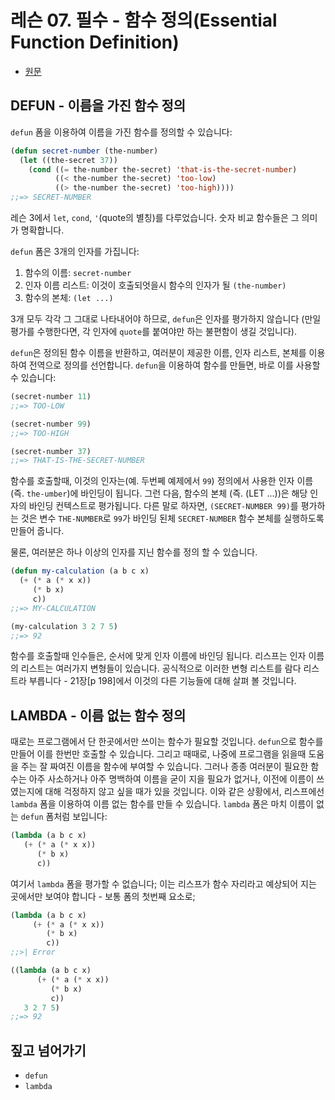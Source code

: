 # 레슨 07. 필수 - 함수 정의(Essential Function Definition)

- [원문](https://dept-info.labri.fr/~strandh/Teaching/MTP/Common/David-Lamkins/chapter03-07.html)


## DEFUN - 이름을 가진 함수 정의

 `defun` 폼을 이용하여 이름을 가진 함수를 정의할 수 있습니다:

``` lisp
(defun secret-number (the-number)
  (let ((the-secret 37))
    (cond ((= the-number the-secret) 'that-is-the-secret-number)
          ((< the-number the-secret) 'too-low)
          ((> the-number the-secret) 'too-high))))
;;=> SECRET-NUMBER
```

 레슨 3에서 `let`, `cond`, `'`(quote의 별칭)를 다루었습니다. 숫자 비교 함수들은 그 의미가 명확합니다.

 `defun` 폼은 3개의 인자를 가집니다:

1.  함수의 이름: `secret-number`
2.  인자 이름 리스트: 이것이 호출되엇을시 함수의 인자가 될 `(the-number)`
3.  함수의 본체: `(let ...)`

 3개 모두 각각 그 그대로 나타내어야 하므로, `defun`은 인자를 평가하지 않습니다 (만일 평가를 수행한다면, 각 인자에 `quote`를 붙여야만 하는 불편함이 생길 것입니다).

 `defun`은 정의된 함수 이름을 반환하고, 여러분이 제공한 이름, 인자 리스트, 본체를 이용하여 전역으로 정의를 선언합니다. `defun`을 이용하여 함수를 만들면, 바로 이를 사용할 수 있습니다:

``` lisp
(secret-number 11)
;;=> TOO-LOW

(secret-number 99)
;;=> TOO-HIGH

(secret-number 37)
;;=> THAT-IS-THE-SECRET-NUMBER
```

 함수를 호출할때, 이것의 인자는(예. 두번쩨 예제에서 `99`) 정의에서 사용한 인자 이름(즉. `the-umber`)에 바인딩이 됩니다. 그런 다음, 함수의 본체 (즉. (LET ...))은 해당 인자의 바인딩 컨텍스트로 평가됩니다. 다른 말로 하자면, `(SECRET-NUMBER 99)`를 평가하는 것은 변수 `THE-NUMBER`로 `99`가 바인딩 된체 `SECRET-NUMBER` 함수 본체를 실행하도록 만들어 줍니다.

 물론, 여러분은 하나 이상의 인자를 지닌 함수를 정의 할 수 있습니다.

``` lisp
(defun my-calculation (a b c x)
  (+ (* a (* x x))
     (* b x)
     c))
;;=> MY-CALCULATION

(my-calculation 3 2 7 5)
;;=> 92
```

 함수를 호출할때 인수들은, 순서에 맞게 인자 이름에 바인딩 됩니다. 리스프는 인자 이름의 리스트는 여러가지 변형들이 있습니다. 공식적으로 이러한 변형 리스트를 람다 리스트라 부릅니다 - 21장[p 198]에서 이것의 다른 기능들에 대해 살펴 볼 것입니다.


## LAMBDA - 이름 없는 함수 정의

 때로는 프로그램에서 단 한곳에서만 쓰이는 함수가 필요할 것입니다. `defun`으로 함수를 만들어 이를 한번만 호출할 수 있습니다. 그리고 때때로, 나중에 프로그램을 읽을때 도움을 주는 잘 짜여진 이름을 함수에 부여할 수 있습니다. 그러나 종종 여러분이 필요한 함수는 아주 사소하거나 아주 명백하여 이름을 굳이 지을 필요가 없거나, 이전에 이름이 쓰였는지에 대해 걱정하지 않고 싶을 때가 있을 것입니다. 이와 같은 상황에서, 리스프에선 `lambda` 폼을 이용하여 이름 없는 함수를 만들 수 있습니다. `lambda` 폼은 마치 이름이 없는 `defun` 폼처럼 보입니다:

``` lisp
(lambda (a b c x)
   (+ (* a (* x x))
      (* b x)
      c))
```

 여기서 `lambda` 폼을 평가할 수 없습니다; 이는 리스프가 함수 자리라고 예상되어 지는 곳에서만 보여야 합니다 - 보통 폼의 첫번째 요소로;

``` lisp
(lambda (a b c x)
     (+ (* a (* x x))
        (* b x)
        c))
;;>| Error

((lambda (a b c x)
      (+ (* a (* x x))
         (* b x)
         c))
   3 2 7 5)
;;=> 92
```


## 짚고 넘어가기

- `defun`
- `lambda`